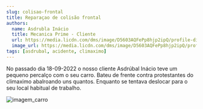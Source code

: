 ```yaml
---
slug: colisao-frontal
title: Reparaçao de colisão frontal
authors:
  name: Asdrubla Inácio
  title: Mecanica Prime - Cliente
  url: https://media.licdn.com/dms/image/D5603AQFePp8hjp2ipQ/profile-displayphoto-shrink_800_800/0/1699917508624?e=2147483647&v=beta&t=u-wUTI5WF1yCKRjocKeP3B_Dkb0Ryl-mAEqvcYPPtMg
  image_url: https://media.licdn.com/dms/image/D5603AQFePp8hjp2ipQ/profile-displayphoto-shrink_800_800/0/1699917508624?e=2147483647&v=beta&t=u-wUTI5WF1yCKRjocKeP3B_Dkb0Ryl-mAEqvcYPPtMg
tags: [asdrubal, acidente, climaximo]
---
```


No passado dia 18-09-2022 o nosso cliente Asdrúbal Inácio teve um pequeno percalço com o seu carro. Bateu de frente contra protestantes do climaximo abalroando uns quantos.
Enquanto se tentava deslocar para o seu local habitual de trabalho.

![imagem_carro](https://www.udireito.com/wp-content/uploads/2018/11/carro_acidente.jpg)
